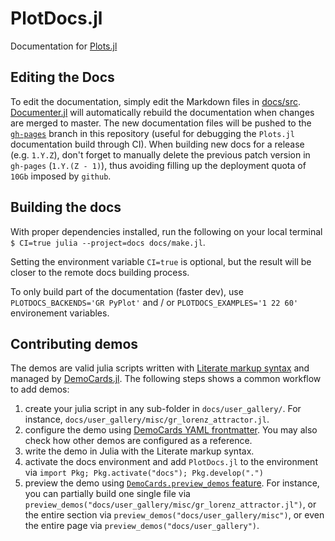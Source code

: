 # PlotDocs.jl

Documentation for [Plots.jl](https://github.com/JuliaPlots/Plots.jl)

## Editing the Docs

To edit the documentation, simply edit the Markdown files in [docs/src](https://github.com/JuliaPlots/PlotDocs.jl/tree/master/docs/src). [Documenter.jl](https://github.com/JuliaDocs/Documenter.jl) will automatically rebuild the documentation when changes are merged to master.
The new documentation files will be pushed to the [`gh-pages`](https://github.com/JuliaPlots/PlotDocs.jl/tree/gh-pages) branch in this repository (useful for debugging the `Plots.jl` documentation  build through CI). When building new docs for a release (e.g. `1.Y.Z`), don't forget to manually delete the previous patch version in `gh-pages` (`1.Y.(Z - 1)`), thus avoiding filling up the deployment quota of `10Gb` imposed by `github`.

## Building the docs

With proper dependencies installed, run the following on your local terminal `$ CI=true julia --project=docs docs/make.jl`.

Setting the environment variable `CI=true` is optional, but the result will be closer to the remote docs building process.

To only build part of the documentation (faster dev), use `PLOTDOCS_BACKENDS='GR PyPlot'` and / or `PLOTDOCS_EXAMPLES='1 22 60'` environement variables. 

## Contributing demos

The demos are valid julia scripts written with [Literate markup syntax][literate_syntax] and managed
by [DemoCards.jl][democards_jl]. The following steps shows a common workflow to add demos:

1. create your julia script in any sub-folder in `docs/user_gallery/`. For instance,
   `docs/user_gallery/misc/gr_lorenz_attractor.jl`.
2. configure the demo using [DemoCards YAML frontmatter][yaml_frontmatter]. You may also check how
   other demos are configured as a reference.
3. write the demo in Julia with the Literate markup syntax.
3. activate the docs environment and add `PlotDocs.jl` to the environment via `import Pkg; Pkg.activate("docs"); Pkg.develop(".")`
4. preview the demo using [`DemoCards.preview_demos` feature][democards_preview]. For instance, you
   can partially build one single file via
   `preview_demos("docs/user_gallery/misc/gr_lorenz_attractor.jl")`, or the entire section via
   `preview_demos("docs/user_gallery/misc")`, or even the entire page via
   `preview_demos("docs/user_gallery")`.

[literate_syntax]: https://fredrikekre.github.io/Literate.jl/v2/fileformat/
[yaml_frontmatter]: https://juliadocs.github.io/DemoCards.jl/stable/quickstart/usage_example/julia_demos/1.julia_demo/#juliademocard_example
[democards_jl]: https://github.com/johnnychen94/DemoCards.jl
[democards_preview]: https://juliadocs.github.io/DemoCards.jl/stable/preview/
